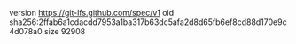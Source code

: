 version https://git-lfs.github.com/spec/v1
oid sha256:2ffab6a1cdacdd7953a1ba317b63dc5afa2d8d65fb6ef8cd88d170e9c4d078a0
size 92908
